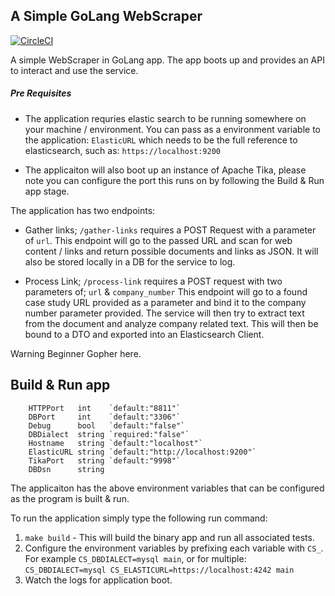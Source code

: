 A Simple GoLang WebScraper
----------------------------

[![CircleCI](https://circleci.com/gh/james-millner/go-lang-web-app/tree/master.svg?style=svg&circle-token=b97b68792491c3010205c810362a0e99b1b81db4)](https://circleci.com/gh/james-millner/go-lang-web-app/tree/master)

A simple WebScraper in GoLang app. The app boots up and provides an API to interact and use the service. 

##### Pre Requisites 

- The application requries elastic search to be running somewhere on your machine / environment. You can pass as a environment variable to the application: `ElasticURL` which needs to be the full reference to elasticsearch, such as: `https://localhost:9200`

- The applicaiton will also boot up an instance of Apache Tika, please note you can configure the port this runs on by following the Build & Run app stage.

The application has two endpoints: 

- Gather links; `/gather-links` requires a POST Request with a parameter of `url`.
This endpoint will go to the passed URL and scan for web content / links and return possible documents and links as JSON. It will also be stored locally in a DB for the service to log.

- Process Link; `/process-link` requires a POST request with two parameters of; `url` & `company_number` 
This endpoint will go to a found case study URL provided as a parameter and bind it to the company number parameter provided. The service will then try to extract text from the document and analyze company related text. This will then be bound to a DTO and exported into an Elasticsearch Client.

Warning Beginner Gopher here.

Build & Run app
---------------
```
	HTTPPort   int    `default:"8811"`
	DBPort     int    `default:"3306"`
	Debug      bool   `default:"false"`
	DBDialect  string `required:"false"`
	Hostname   string `default:"localhost"`
	ElasticURL string `default:"http://localhost:9200"`
	TikaPort   string `default:"9998"`
	DBDsn      string
```

The applicaiton has the above environment variables that can be configured as the program is built & run. 

To run the application simply type the following run command:

1. `make build` - This will build the binary app and run all associated tests.
2. Configure the environment variables by prefixing each variable with `CS_`. For example `CS_DBDIALECT=mysql main`, or for multiple: `CS_DBDIALECT=mysql CS_ELASTICURL=https://localhost:4242 main`
3. Watch the logs for application boot. 

